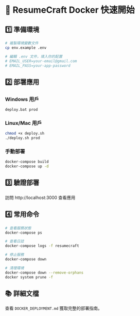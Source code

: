 # 🚀 ResumeCraft Docker 快速開始

## 1️⃣ 準備環境

```bash
# 複製環境變數文件
cp env.example .env

# 編輯 .env 文件，填入你的配置
# EMAIL_USER=your-email@gmail.com
# EMAIL_PASS=your-app-password
```

## 2️⃣ 部署應用

### Windows 用戶
```cmd
deploy.bat prod
```

### Linux/Mac 用戶
```bash
chmod +x deploy.sh
./deploy.sh prod
```

### 手動部署
```bash
docker-compose build
docker-compose up -d
```

## 3️⃣ 驗證部署

訪問 http://localhost:3000 查看應用

## 4️⃣ 常用命令

```bash
# 查看服務狀態
docker-compose ps

# 查看日誌
docker-compose logs -f resumecraft

# 停止服務
docker-compose down

# 清理環境
docker-compose down --remove-orphans
docker system prune -f
```

## 📚 詳細文檔

查看 `DOCKER_DEPLOYMENT.md` 獲取完整的部署指南。
